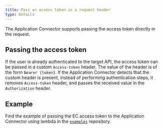 ```yaml
---
title: Pass an access token in a request header
type: Details
---
```


The Application Connector supports passing the access token directly in the request.

## Passing the access token

If the user is already authenticated to the target API, the access token can be passed in a custom `Access-token` header. The value of  the header is of the form `Bearer {token}`. If the Application Connector detects that the custom header is present, instead of performing authentication steps, it removes `Access-token` header, and passes the received value in the `Authorization` header.

## Example

Find the example of passing the EC access token to the Application Connector using lambda in the [`examples`](https://github.com/kyma-project/examples/tree/master/call-ec) repository.

